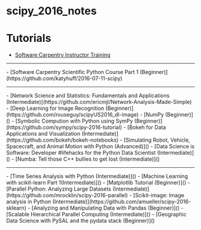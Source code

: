 # scipy_2016_notes

# Tutorials

- [Software Carpentry Instructor Training](https://swcarpentry.github.io/instructor-training/)
<hr>
- [Software Carpentry Scientific Python Course Part 1 (Beginner)](https://github.com/katyhuff/2016-07-11-scipy)
<hr>
- [Network Science and Statistics: Fundamentals and Applications (Intermediate)](https://github.com/ericmjl/Network-Analysis-Made-Simple)
- [Deep Learning for Image Recognition (Beginner)](https://github.com/rouseguy/scipyUS2016_dl-image)
- [NumPy (Beginner)]()
- [Symbolic Compution with Python using SymPy (Beginner)](https://github.com/sympy/scipy-2016-tutorial)
- [Bokeh for Data Applications and Visualization (Intermediate)](https://github.com/bokeh/bokeh-notebooks)
- [Simulating Robot, Vehicle, Spacecraft, and Animal Motion with Python (Advanced)]()
- [Data Science is Software: Developer #lifehacks for the Python Data Scientist (Intermediate)]()
- [Numba: Tell those C++ bullies to get lost (Intermediate)]()
<hr>
- [Time Series Analysis with Python (Intermediate)]()
- [Machine Learning with scikit-learn Part 1(Intermediate)]()
- [Matplotlib Tutorial (Beginner)]()
- [Parallel Python: Analyzing Large Datasets (Intermediate)](https://github.com/mrocklin/scipy-2016-parallel)
- [Scikit-image: Image analysis in Python (Intermediate)](https://github.com/amueller/scipy-2016-sklearn)
- [Analyzing and Manipulating Data with Pandas (Beginner)]()
- [Scalable Hierarchical Parallel Computing (Intermediate)]()
- [Geographic Data Science with PySAL and the pydata stack (Beginner)]()
